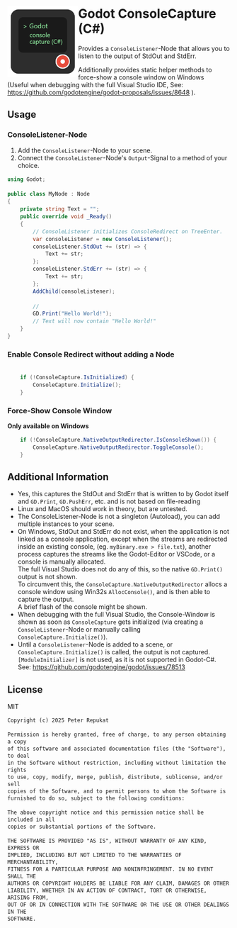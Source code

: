 
# <img src="./Icon.png" align="left" height="160" /> Godot ConsoleCapture (C#)

Provides a `ConsoleListener`-Node that allows you to listen to the output of StdOut and StdErr.

Additionally provides static helper methods to force-show a console window on Windows  
(Useful when debugging with the full Visual Studio IDE, See: <https://github.com/godotengine/godot-proposals/issues/8648> ).

## Usage

### ConsoleListener-Node

1. Add the `ConsoleListener`-Node to your scene.
2. Connect the `ConsoleListener`-Node's `Output`-Signal to a method of your choice.

```csharp
using Godot;

public class MyNode : Node
{
    private string Text = "";
    public override void _Ready()
    {
        // ConsoleListener initializes ConsoleRedirect on TreeEnter.
        var consoleListener = new ConsoleListener();
        consoleListener.StdOut += (str) => {
            Text += str;
        };
        consoleListener.StdErr += (str) => {
            Text += str;
        };
        AddChild(consoleListener);

        // 
        GD.Print("Hello World!");
        // Text will now contain "Hello World!"
    }
}
```

### Enable Console Redirect without adding a Node

```csharp

    if (!ConsoleCapture.IsInitialized) {
        ConsoleCapture.Initialize();
    }

```

### Force-Show Console Window

**Only available on Windows**

```csharp
    if (!ConsoleCapture.NativeOutputRedirector.IsConsoleShown()) {
        ConsoleCapture.NativeOutputRedirector.ToggleConsole();
    }
```

## Additional Information

- Yes, this captures the StdOut and StdErr that is written to by Godot itself and `GD.Print`, `GD.PushErr`, etc. and is not based on file-reading
- Linux and MacOS should work in theory, but are untested.
- The ConsoleListener-Node is not a singleton (Autoload), you can add multiple instances to your scene.
- On Windows, StdOut and StdErr do not exist, when the application is not linked as a console application, except when the streams are redirected inside an existing console, (eg. `myBinary.exe > file.txt`), another process captures the streams like the Godot-Editor or VSCode, or a console is manually allocated.  
The full Visual Studio does not do any of this, so the native `GD.Print()` output is not shown.  
To circumvent this, the `ConsoleCapture.NativeOutputRedirector` allocs a console window using Win32s `AllocConsole()`, and is then able to capture the output.  
A brief flash of the console might be shown.
- When debugging with the full Visual Studio, the Console-Window is shown as soon as `ConsoleCapture` gets initialized (via creating a `ConsoleListener`-Node or manually calling `ConsoleCapture.Initialize()`).
- Until a `ConsoleListener`-Node is added to a scene, or `ConsoleCapture.Initialize()` is called, the output is not captured.  
`[ModuleInitializer]` is not used, as it is not supported in Godot-C#. See: <https://github.com/godotengine/godot/issues/78513>

## License

MIT

```license
Copyright (c) 2025 Peter Repukat

Permission is hereby granted, free of charge, to any person obtaining a copy
of this software and associated documentation files (the "Software"), to deal
in the Software without restriction, including without limitation the rights
to use, copy, modify, merge, publish, distribute, sublicense, and/or sell
copies of the Software, and to permit persons to whom the Software is
furnished to do so, subject to the following conditions:

The above copyright notice and this permission notice shall be included in all
copies or substantial portions of the Software.

THE SOFTWARE IS PROVIDED "AS IS", WITHOUT WARRANTY OF ANY KIND, EXPRESS OR
IMPLIED, INCLUDING BUT NOT LIMITED TO THE WARRANTIES OF MERCHANTABILITY,
FITNESS FOR A PARTICULAR PURPOSE AND NONINFRINGEMENT. IN NO EVENT SHALL THE
AUTHORS OR COPYRIGHT HOLDERS BE LIABLE FOR ANY CLAIM, DAMAGES OR OTHER
LIABILITY, WHETHER IN AN ACTION OF CONTRACT, TORT OR OTHERWISE, ARISING FROM,
OUT OF OR IN CONNECTION WITH THE SOFTWARE OR THE USE OR OTHER DEALINGS IN THE
SOFTWARE.
```
